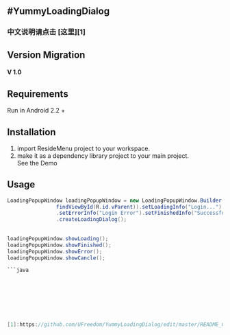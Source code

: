 
#YummyLoadingDialog
-------
### 中文说明请点击 [这里][1]


## Version Migration

#### V 1.0


## Requirements

Run in Android 2.2 +

## Installation

 1. import ResideMenu project to your workspace.
 2. make it as a dependency library project to your main project.
<br>See the Demo

## Usage

```java
LoadingPopupWindow loadingPopupWindow = new LoadingPopupWindow.Builder(context,
				findViewById(R.id.vParent)).setLoadingInfo("Login...")
				.setErrorInfo("Login Error").setFinishedInfo("Successful Login")
				.createLoadingDialog();
				
	
loadingPopupWindow.showLoading();
loadingPopupWindow.showFinished();	
loadingPopupWindow.showError();
loadingPopupWindow.showCancle();

```java








[1]:https://github.com/UFreedom/YummyLoadingDialog/edit/master/README_CN.md
